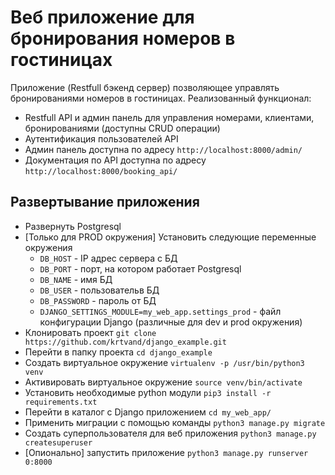 # Веб приложение для бронирования номеров в гостиницах

Приложение (Restfull бэкенд сервер) позволяющее управлять бронированиями номеров в гостиницах.
Реализованный функционал:
  - Restfull API и админ панель для управления номерами, клиентами, бронированиями (доступны CRUD операции)
  - Аутентификация пользователей API 
  - Админ панель доступна по адресу `http://localhost:8000/admin/`
  - Документация по API доступна по адресу `http://localhost:8000/booking_api/`

## Развертывание приложения
  - Развернуть Postgresql
  - [Только для PROD окружения] Установить следующие переменные окружения 
      - `DB_HOST` - IP адрес сервера с БД
      - `DB_PORT` - порт, на котором работает Postgresql
      - `DB_NAME` - имя БД
      - `DB_USER` - пользовательв БД
      - `DB_PASSWORD` - пароль от БД
      - `DJANGO_SETTINGS_MODULE=my_web_app.settings_prod` - файл конфигурации Django (различные для dev и prod окружения)
  - Клонировать проект `git clone https://github.com/krtvand/django_example.git`
  - Перейти в папку проекта `cd django_example`
  - Создать виртуальное окружение `virtualenv -p /usr/bin/python3 venv`
  - Активировать виртуальное окружение `source venv/bin/activate`
  - Установить необходимые python модули `pip3 install -r requirements.txt`
  - Перейти в каталог с Django приложением `cd my_web_app/`
  - Применить миграции с помощью команды `python3 manage.py migrate`
  - Создать суперпользователя для веб приложения `python3 manage.py createsuperuser`
  - [Опионально] запустить приложение `python3 manage.py runserver 0:8000`
  
  
 